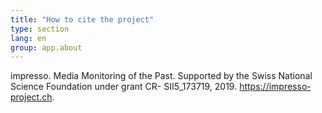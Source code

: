 ```yaml
---
title: "How to cite the project"
type: section
lang: en
group: app.about
---
```


impresso. Media Monitoring of the Past. Supported by the Swiss National Science Foundation under grant CR- SII5_173719, 2019. https://impresso-project.ch.

<!-- more -->
